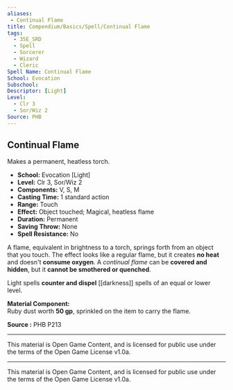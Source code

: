 ```yaml
---
aliases:
 - Continual Flame
title: Compendium/Basics/Spell/Continual Flame
tags:
  - 35E_SRD
  - Spell
  - Sorcerer
  - Wizard
  - Cleric
Spell Name: Continual Flame
School: Evocation
Subschool: 
Descriptor: [Light]
Level:
  - Clr 3
  - Sor/Wiz 2
Source: PHB
---
```


## Continual Flame

Makes a permanent, heatless torch.

* **School:** Evocation [Light]  
* **Level:** Clr 3, Sor/Wiz 2  
* **Components:** V, S, M  
* **Casting Time:** 1 standard action  
* **Range:** Touch  
* **Effect:** Object touched; Magical, heatless flame  
* **Duration:** Permanent  
* **Saving Throw:** None  
* **Spell Resistance:** No

A flame, equivalent in brightness to a torch, springs forth from an object that you touch. The effect looks like a regular flame, but it creates **no heat** and doesn't **consume oxygen**. A *continual flame* can be **covered and hidden**, but it **cannot be smothered or quenched**.

Light spells **counter and dispel** [[darkness]] spells of an equal or lower level.

**Material Component:**  
Ruby dust worth **50 gp**, sprinkled on the item to carry the flame.

**Source :** PHB P213

---

This material is Open Game Content, and is licensed for public use under  
the terms of the Open Game License v1.0a.

---

This material is Open Game Content, and is licensed for public use under the terms of the Open Game License v1.0a.
